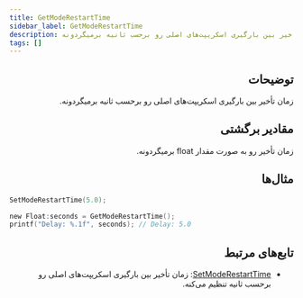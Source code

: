 ```yaml
---
title: GetModeRestartTime
sidebar_label: GetModeRestartTime
description: زمان تأخیر بین بارگیری اسکریپت‌های اصلی رو برحسب ثانیه برمیگردونه.
tags: []
---
```


<VersionWarn version='omp v1.1.0.2612' />

<div dir="rtl" style={{ textAlign: "right" }}>

## توضیحات

زمان تأخیر بین بارگیری اسکریپت‌های اصلی رو برحسب ثانیه برمیگردونه.

## مقادیر برگشتی

زمان تأخیر رو به صورت مقدار float برمیگردونه.

## مثال‌ها

</div>

```c
SetModeRestartTime(5.0);

new Float:seconds = GetModeRestartTime();
printf("Delay: %.1f", seconds); // Delay: 5.0
```

<div dir="rtl" style={{ textAlign: "right" }}>

## تابع‌های مرتبط

- [SetModeRestartTime](SetModeRestartTime): زمان تأخیر بین بارگیری اسکریپت‌های اصلی رو برحسب ثانیه تنظیم می‌کنه.

</div>